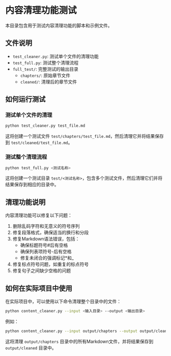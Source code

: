 # 内容清理功能测试

本目录包含用于测试内容清理功能的脚本和示例文件。

## 文件说明

- `test_cleaner.py`: 测试单个文件的清理功能
- `test_full.py`: 测试整个清理流程
- `full_test/`: 完整测试的输出目录
  - `chapters/`: 原始章节文件
  - `cleaned/`: 清理后的章节文件

## 如何运行测试

### 测试单个文件的清理

```bash
python test_cleaner.py test_file.md
```

这将创建一个测试文件 `test/chapters/test_file.md`，然后清理它并将结果保存到 `test/cleaned/test_file.md`。

### 测试整个清理流程

```bash
python test_full.py <测试名称>
```

这将创建一个测试目录 `test/<测试名称>`，包含多个测试文件，然后清理它们并将结果保存到相应的目录中。

## 清理功能说明

内容清理功能可以修复以下问题：

1. 删除乱码字符和无意义的符号序列
2. 修复段落格式，确保适当的换行和分段
3. 修复Markdown语法错误，包括：
   - 确保标题符号#后有空格
   - 确保列表项符号-后有空格
   - 修复未闭合的强调标记*和_
4. 修复标点符号问题，如重复的标点符号
5. 修复句子之间缺少空格的问题

## 如何在实际项目中使用

在实际项目中，可以使用以下命令清理整个目录中的文件：

```bash
python content_cleaner.py --input <输入目录> --output <输出目录>
```

例如：

```bash
python content_cleaner.py --input output/chapters --output output/cleaned
```

这将清理 `output/chapters` 目录中的所有Markdown文件，并将结果保存到 `output/cleaned` 目录中。

